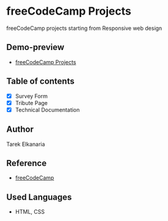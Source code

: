 # freeCodeCamp Projects

freeCodeCamp projects starting from Responsive web design

## Demo-preview

- [freeCodeCamp Projects](https://tarekelkanaria.github.io/freeCodeCamp-projects/)

## Table of contents

- [x] Survey Form
- [x] Tribute Page
- [x] Technical Documentation

## Author

Tarek Elkanaria

## Reference

- [freeCodeCamp](https://www.freecodecamp.org/)

## Used Languages

- HTML, CSS

